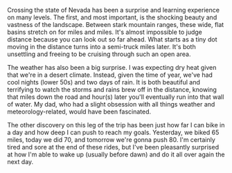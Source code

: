 Crossing the state of Nevada has been a surprise and learning experience on many levels.  The first, and most important, is the shocking beauty and vastness of the landscape.  Between stark mountain ranges, these wide, flat basins stretch on for miles and miles.  It's almost impossible to judge distance because you can look out so far ahead.  What starts as a tiny dot moving in the distance turns into a semi-truck miles later.  It's both unsettling and freeing to be cruising through such an open area.

The weather has also been a big surprise.  I was expecting dry heat given that we're in a desert climate.  Instead, given the time of year, we've had cool nights (lower 50s) and two days of rain.  It is both beautiful and terrifying to watch the storms and rains brew off in the distance, knowing that miles down the road and hour(s) later you'll eventually run into that wall of water.  My dad, who had a slight obsession with all things weather and meteorology-related, would have been fascinated.

The other discovery on this leg of the trip has been just how far I can bike in a day and how deep I can push to reach my goals.  Yesterday, we biked 65 miles, today we did 70, and tomorrow we're gonna push 80.  I'm certainly tired and sore at the end of these rides, but I've been pleasantly surprised at how I'm able to wake up (usually before dawn) and do it all over again the next day. 
